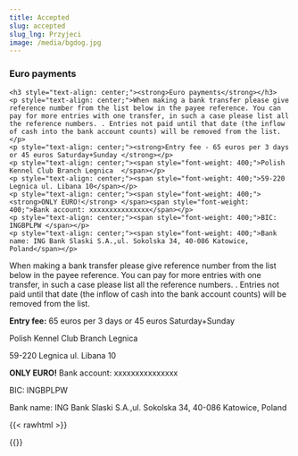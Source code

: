 ```yaml
---
title: Accepted
slug: accepted
slug_lng: Przyjeci
image: /media/bgdog.jpg
---
```

### **Euro payments**

```
<h3 style="text-align: center;"><strong>Euro payments</strong></h3>
<p style="text-align: center;">When making a bank transfer please give reference number from the list below in the payee reference. You can pay for more entries with one transfer, in such a case please list all the reference numbers. . Entries not paid until that date (the inflow of cash into the bank account counts) will be removed from the list.</p>
<p style="text-align: center;"><strong>Entry fee - 65 euros per 3 days or 45 euros Saturday+Sunday </strong></p>
<p style="text-align: center;"><span style="font-weight: 400;">Polish Kennel Club Branch Legnica  </span></p>
<p style="text-align: center;"><span style="font-weight: 400;">59-220 Legnica ul. Libana 10</span></p>
<p style="text-align: center;"><span style="font-weight: 400;"><strong>ONLY EURO!</strong> </span><span style="font-weight: 400;">Bank account: xxxxxxxxxxxxxxx</span></p>
<p style="text-align: center;"><span style="font-weight: 400;">BIC: INGBPLPW </span></p>
<p style="text-align: center;"><span style="font-weight: 400;">Bank name: ING Bank Slaski S.A.,ul. Sokolska 34, 40-086 Katowice, Poland</span></p>
```

When making a bank transfer please give reference number from the list below in the payee reference. You can pay for more entries with one transfer, in such a case please list all the reference numbers. . Entries not paid until that date (the inflow of cash into the bank account counts) will be removed from the list.

**Entry fee:** 65 euros per 3 days or 45 euros Saturday+Sunday

Polish Kennel Club Branch Legnica 

59-220 Legnica ul. Libana 10

**ONLY EURO!** Bank account: xxxxxxxxxxxxxxx

BIC: INGBPLPW

Bank name: ING Bank Slaski S.A.,ul. Sokolska 34, 40-086 Katowice, Poland

{{< rawhtml >}}<div class="google-spreadsheet" data-src="https://docs.google.com/spreadsheets/d/e/2PACX-1vTdNHPhw9naOMq81GFK9voZo7SkOoljJVjn769id3xAl6nfsS0l-G44rBWg2xLEEQG_INvk-5ZaUhY0/pubhtml?gid=0&single=true"></div>{{</rawhtml >}}